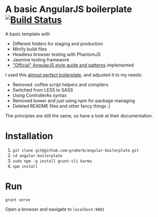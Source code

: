 # A basic AngularJS boilerplate  [![Build Status](https://travis-ci.org/gruberb/angular-boilerplate.svg?branch=master)](https://travis-ci.org/gruberb/angular-boilerplate)

A basic template with
- Different folders for staging and production
- Minify build files
- Headless browser testing with PhantomJS
- Jasmine testing framework
- ["Official" AngularJS style guide and patterns](https://github.com/johnpapa/angular-styleguide) implemented

I used this [almost perfect boilerplate](https://github.com/ngbp/ngbp), and adjusted it to my needs:
- Removed .coffee script helpers and compilers
- Switched from LESS to SASS
- Using ControllerAs syntax
- Removed bower and just using npm for package managing
- Deleted README files and other fancy things :)

The principles are still the same, so have a look at their documentation.

# Installation

1. `git clone git@github.com:gruberb/angular-boilerplate.git`
2. `cd angular-boilerplate`
3. `sudo npm -g install grunt-cli karma`
4. `npm install`

# Run

`grunt serve`

Open a browser and navigate to `localhost:9001`
